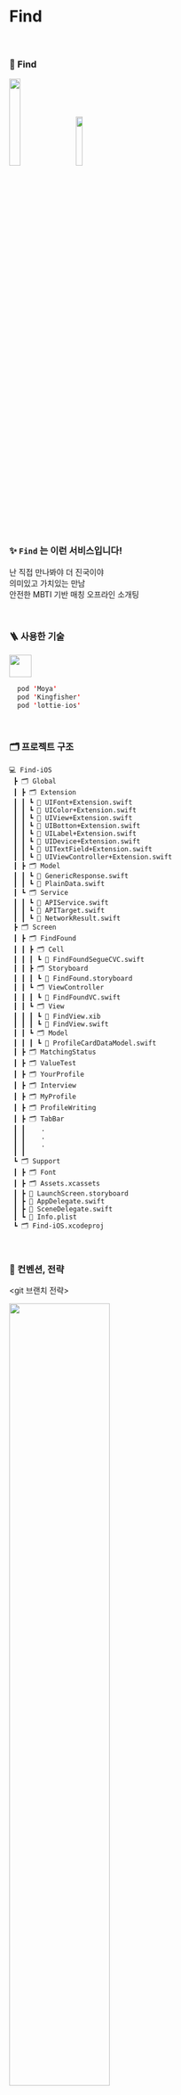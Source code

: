 # Find

<br />

### 🌟 Find  
<img src="https://user-images.githubusercontent.com/71601985/120090436-7b41ae80-c13d-11eb-9bb7-45910ea128a6.png" width=20%>&nbsp;&nbsp;&nbsp;&nbsp;&nbsp;<img src="https://avatars.githubusercontent.com/u/82448636?s=400&u=45b3df4c9bfa403277cad19db59a6563cf27b5d0&v=4" width=15%>

<br/>


### ✨ `Find` 는 이런 서비스입니다!  

난 직접 만나봐야 더 진국이야  
의미있고 가치있는 만남  
안전한 MBTI 기반 매칭 오프라인 소개팅  

<br/>

### 🪜 사용한 기술


<img src="https://img.shields.io/badge/-Swift-ED4133?logo=swift&logoColor=white&style=flat" height=40>

```swift
  pod 'Moya'
  pod 'Kingfisher'
  pod 'lottie-ios'
```
<br/>

### 🗂 프로젝트 구조 

```
💻 Find-iOS
 ┣ 🗂 Global
 ┃ ┣ 🗂 Extension
 ┃ ┃ ┗ 📑 UIFont+Extension.swift
 ┃ ┃ ┗ 📑 UIColor+Extension.swift
 ┃ ┃ ┗ 📑 UIView+Extension.swift
 ┃ ┃ ┗ 📑 UIBotton+Extension.swift
 ┃ ┃ ┗ 📑 UILabel+Extension.swift
 ┃ ┃ ┗ 📑 UIDevice+Extension.swift
 ┃ ┃ ┗ 📑 UITextField+Extension.swift
 ┃ ┃ ┗ 📑 UIViewController+Extension.swift
 ┃ ┣ 🗂 Model
 ┃ ┃ ┗ 📑 GenericResponse.swift
 ┃ ┃ ┗ 📑 PlainData.swift
 ┃ ┗ 🗂 Service
 ┃ ┃ ┗ 📑 APIService.swift
 ┃ ┃ ┗ 📑 APITarget.swift
 ┃ ┃ ┗ 📑 NetworkResult.swift
 ┣ 🗂 Screen
 ┃ ┣ 🗂 FindFound
 ┃ ┃ ┣ 🗂 Cell
 ┃ ┃ ┃ ┗ 📑 FindFoundSegueCVC.swift
 ┃ ┃ ┣ 🗂 Storyboard
 ┃ ┃ ┃ ┗ 📑 FindFound.storyboard
 ┃ ┃ ┗ 🗂 ViewController
 ┃ ┃ ┃ ┗ 📑 FindFoundVC.swift
 ┃ ┃ ┗ 🗂 View
 ┃ ┃ ┃ ┗ 📑 FindView.xib
 ┃ ┃ ┃ ┗ 📑 FindView.swift
 ┃ ┃ ┗ 🗂 Model
 ┃ ┃ ┃ ┗ 📑 ProfileCardDataModel.swift
 ┃ ┣ 🗂 MatchingStatus
 ┃ ┣ 🗂 ValueTest
 ┃ ┣ 🗂 YourProfile
 ┃ ┣ 🗂 Interview
 ┃ ┣ 🗂 MyProfile
 ┃ ┣ 🗂 ProfileWriting
 ┃ ┣ 🗂 TabBar
 ┃ ┃    .
 ┃ ┃    .
 ┃ ┃    .
 ┃ ┃
 ┗ 🗂 Support
 ┃ ┣ 🗂 Font
 ┃ ┣ 🗂 Assets.xcassets
 ┃ ┣ 📑 LaunchScreen.storyboard
 ┃ ┣ 📑 AppDelegate.swift
 ┃ ┣ 📑 SceneDelegate.swift
 ┃ ┗ 📑 Info.plist
 ┗ 🗂 Find-iOS.xcodeproj
```
  
<br/>

### 📒 컨벤션, 전략

<git 브랜치 전략>

<img src="https://user-images.githubusercontent.com/71601985/119228433-f7406300-bb4d-11eb-857c-79eb18f6ff64.png" width = 60%>

- Main 브랜치에 릴리즈 버전 관리
- Develop 브랜치에 개발 중인 버전 관리
- Feat/`이슈번호` 브랜치에서 기능 구현  

<br/>

<커밋 메시지>
```
  - init : 초기화 
  - feat : 기능 추가 
  - update : 기능 보완 (업그레이드)
  - fix : 버그 수정 
  - refactor: 리팩토링 
  - style : 스타일 (코드 형식, 세미콜론 추가: 비즈니스 로직에 변경 없음) 
  - docs : 문서 (문서 추가(Add), 수정, 삭제) 
  - test : 테스트 (테스트 코드 추가, 수정, 삭제: 비즈니스 로직에 변경 없음) 
  - chore : 기타 변경사항 (빌드 스크립트 수정, 에셋 추가 등)

```

<br />

### 👨‍👩‍👧‍👧 Find iOS 개발자 소개

| 사진 |<img src="https://user-images.githubusercontent.com/71601985/120094091-4fccbd00-c159-11eb-89e6-ed984bfb093c.png" width=200>|<img src="https://user-images.githubusercontent.com/71601985/120094088-4a6f7280-c159-11eb-9922-43d4e1ef4b64.png" width=200>|<img src="https://user-images.githubusercontent.com/71601985/120094090-4d6a6300-c159-11eb-975b-164db3a81a7e.png" width=200>|<img src="https://user-images.githubusercontent.com/71601985/120094093-522f1700-c159-11eb-82bb-774552d28edd.png" width=200>|
|:---:|:---:|:---:|:---:|:---:|
| 이름 |박세은|이다은|이원석|장서현|
| gitHub ID |<a href="https://github.com/pk33n">pk33n<a>|<a href="https://github.com/Daeun-Danna-Lee">Daeun-Danna-Lee<a>|<a href="https://github.com/snowedev">snowedev<a>|<a href="https://github.com/seohyun-106">seohyun-106<a>|

  
<br/>
  
### 💻 뷰 분담
<img src="https://user-images.githubusercontent.com/71601985/120091218-032ab700-c144-11eb-9b7b-658d8d410201.png" width=60%>

  
<br/>

### 🎈 시연 영상  

[![Video Label](http://img.youtube.com/vi/5wzF8uC-HsQ/sddefault.jpg)](https://youtu.be/5wzF8uC-HsQ)  
  
  
<br/>

### 👀 뷰 소개  

**뷰 이름**  
\- 설명  
<img src="" width=30%>
